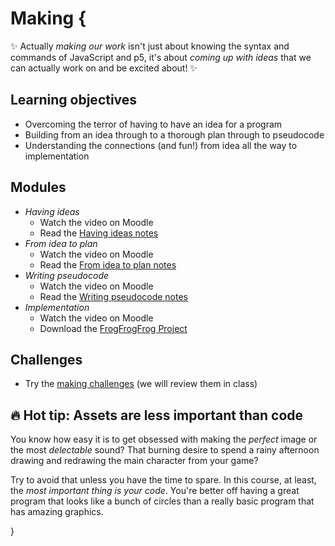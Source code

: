 # Making {

✨ Actually *making our work* isn't just about knowing the syntax and commands of JavaScript and p5, it's about *coming up with ideas* that we can actually work on and be excited about! ✨

## Learning objectives

- Overcoming the terror of having to have an idea for a program
- Building from an idea through to a thorough plan through to pseudocode
- Understanding the connections (and fun!) from idea all the way to implementation

## Modules

- *Having ideas*
    - Watch the video on Moodle
    - Read the [Having ideas notes](./having-ideas.md)
- *From idea to plan*
    - Watch the video on Moodle
    - Read the [From idea to plan notes](./from-idea-to-plan.md)
- *Writing pseudocode*
    - Watch the video on Moodle
    - Read the [Writing pseudocode notes](./writing-pseudocode.md)
- *Implementation*
    - Watch the video on Moodle
    - Download the [FrogFrogFrog Project](MISSING_LINK)

## Challenges

- Try the [making challenges](./making-challenges.md) (we will review them in class)

## 🔥 Hot tip: Assets are less important than code

You know how easy it is to get obsessed with making the *perfect* image or the most *delectable* sound? That burning desire to spend a rainy afternoon drawing and redrawing the main character from your game?

Try to avoid that unless you have the time to spare. In this course, at least, the *most important thing is your code*. You're better off having a great program that looks like a bunch of circles than a really basic program that has amazing graphics.

}